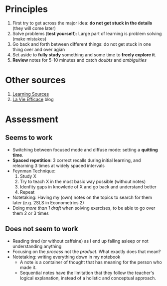 # Principles
1. First try to get across the major idea: **do not get stuck in the details** (they will come later)
2. Solve problems (**test yourself**): Large part of learning is problem solving (make mistakes)
3. Go back and forth between different things: do not get stuck in one thing over and over agian
4. Set aside to **fully study** something and some time to **freely explore it**.
5. **Review** notes for 5-10 minutes and catch *doubts* and *ambiguities*

# Other sources
1. [Learning Sources](./learning_resources/learning_resources.md)
2. [La Vie Efficace](https://lavieefficace.wordpress.com/) blog

# Assessment 
## Seems to work
- Switching between focused mode and diffuse mode: setting a **quitting time**.
- **Spaced repetition**: 3 correct recalls during initial learning, and relearning 3 times at widely spaced intervals
- Feynman Technique:
  1. Study X
  2. Try to teach X in the most basic way possible (without notes)
  3. Idenfity gaps in knowlede of X and go back and understand better
  4. Repeat
- Notetaking: Having my (own) notes on the topics to search for them later (e.g. 2SLS in Econometrics 2)
- Doing *more than 1 draft* when solving exercises, to be able to go over them 2 or 3 times
## Does not seem to work
- Reading tired (or without caffeine) as I end up falling asleep or not understanding anything
- Focusing on the *process* not the *product*. What exactly does that mean?
- Notetaking: writing everything down in my notebook
  - A note is a container of thought that has meaning for the person who made it.
  - Sequential notes have the limitation that they follow the teacher's logical explanation, instead of a holistic and conceptual approach.
